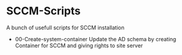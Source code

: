 # SCCM-Scripts
A bunch of usefull scripts for SCCM installation

- 00-Create-system-container
Update the AD schema by creating Container for SCCM and giving rights to site server
